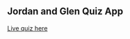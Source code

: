 ## Jordan and Glen Quiz App

[Live quiz here](https://thinkful-ei-macaw.github.io/glen-jordan-quiz-app-master/)

